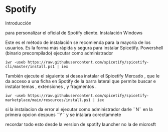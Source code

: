 # Spotify
Introducción

para personalizar el oficial de Spotify cliente.
Instalación
Windows

Este es el método de instalación se recomienda para la mayoría de los usuarios. Es la forma más rápida y segura para instalar Spicetify.
Powershell (binario precompilado) ejecutar como administrador

```
iwr -useb https://raw.githubusercontent.com/spicetify/spicetify-cli/master/install.ps1 | iex
```
También ejecute el siguiente si desea instalar el Spicetify Mercado , que le da acceso a una ficha en Spotify de la barra lateral que permite buscar e instalar temas , extensiones , y fragmentos .
```
iwr -useb https://raw.githubusercontent.com/spicetify/spicetify-marketplace/main/resources/install.ps1 | iex
```
si la instalacion da error al ejecutar como administrador darle ¨N¨ en  la primera opcion despues ¨Y¨ y se intalara corectamnete 

recordar todo esto desde la version de spotify launcher no la de microsft
